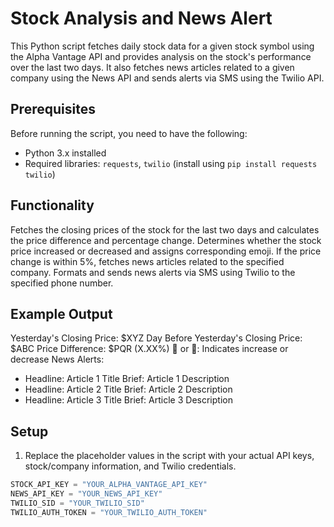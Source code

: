 # Stock Analysis and News Alert

This Python script fetches daily stock data for a given stock symbol using the Alpha Vantage API and provides analysis on the stock's performance over the last two days. It also fetches news articles related to a given company using the News API and sends alerts via SMS using the Twilio API.

## Prerequisites

Before running the script, you need to have the following:

- Python 3.x installed
- Required libraries: `requests`, `twilio` (install using `pip install requests twilio`)
## Functionality
Fetches the closing prices of the stock for the last two days and calculates the price difference and percentage change.
Determines whether the stock price increased or decreased and assigns corresponding emoji.
If the price change is within 5%, fetches news articles related to the specified company.
Formats and sends news alerts via SMS using Twilio to the specified phone number.
## Example Output
Yesterday's Closing Price: $XYZ
Day Before Yesterday's Closing Price: $ABC
Price Difference: $PQR (X.XX%)
🔺 or 🔻: Indicates increase or decrease
News Alerts:
- Headline: Article 1 Title
  Brief: Article 1 Description
- Headline: Article 2 Title
  Brief: Article 2 Description
- Headline: Article 3 Title
  Brief: Article 3 Description

## Setup

1. Replace the placeholder values in the script with your actual API keys, stock/company information, and Twilio credentials.

```python
STOCK_API_KEY = "YOUR_ALPHA_VANTAGE_API_KEY"
NEWS_API_KEY = "YOUR_NEWS_API_KEY"
TWILIO_SID = "YOUR_TWILIO_SID"
TWILIO_AUTH_TOKEN = "YOUR_TWILIO_AUTH_TOKEN"


